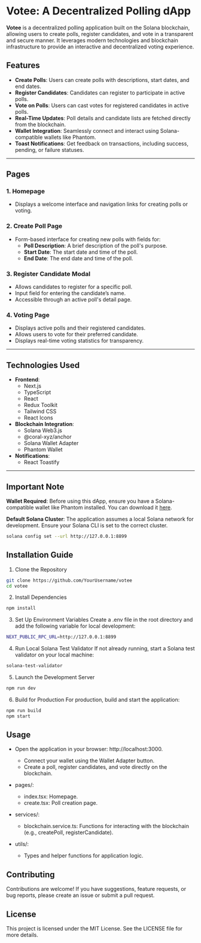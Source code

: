 # Votee: A Decentralized Polling dApp

**Votee** is a decentralized polling application built on the Solana blockchain, allowing users to create polls, register candidates, and vote in a transparent and secure manner. It leverages modern technologies and blockchain infrastructure to provide an interactive and decentralized voting experience.

## Features

- **Create Polls**: Users can create polls with descriptions, start dates, and end dates.
- **Register Candidates**: Candidates can register to participate in active polls.
- **Vote on Polls**: Users can cast votes for registered candidates in active polls.
- **Real-Time Updates**: Poll details and candidate lists are fetched directly from the blockchain.
- **Wallet Integration**: Seamlessly connect and interact using Solana-compatible wallets like Phantom.
- **Toast Notifications**: Get feedback on transactions, including success, pending, or failure statuses.

---

## Pages

### 1. **Homepage**
   - Displays a welcome interface and navigation links for creating polls or voting.

### 2. **Create Poll Page**
   - Form-based interface for creating new polls with fields for:
     - **Poll Description**: A brief description of the poll's purpose.
     - **Start Date**: The start date and time of the poll.
     - **End Date**: The end date and time of the poll.

### 3. **Register Candidate Modal**
   - Allows candidates to register for a specific poll.
   - Input field for entering the candidate’s name.
   - Accessible through an active poll's detail page.

### 4. **Voting Page**
   - Displays active polls and their registered candidates.
   - Allows users to vote for their preferred candidate.
   - Displays real-time voting statistics for transparency.

---

## Technologies Used

- **Frontend**:
  - Next.js
  - TypeScript
  - React
  - Redux Toolkit
  - Tailwind CSS
  - React Icons
- **Blockchain Integration**:
  - Solana Web3.js
  - @coral-xyz/anchor
  - Solana Wallet Adapter
  - Phantom Wallet
- **Notifications**:
  - React Toastify

---

## Important Note

**Wallet Required**: Before using this dApp, ensure you have a Solana-compatible wallet like Phantom installed. You can download it [here](https://phantom.app/).

**Default Solana Cluster**: The application assumes a local Solana network for development. Ensure your Solana CLI is set to the correct cluster.

```bash
solana config set --url http://127.0.0.1:8899
```

## Installation Guide
1. Clone the Repository

```bash
git clone https://github.com/YourUsername/votee
cd votee
```

2. Install Dependencies
```bash
npm install
```

3. Set Up Environment Variables
Create a .env file in the root directory and add the following variable for local development:

```sh
NEXT_PUBLIC_RPC_URL=http://127.0.0.1:8899
```

4. Run Local Solana Test Validator
If not already running, start a Solana test validator on your local machine:

```sh
solana-test-validator
```

5. Launch the Development Server
```sh
npm run dev
```

6. Build for Production
For production, build and start the application:

```sh
npm run build
npm start
```

## Usage
* Open the application in your browser: http://localhost:3000.
    * Connect your wallet using the Wallet Adapter button.
    * Create a poll, register candidates, and vote directly on the blockchain.

* pages/:
    * index.tsx: Homepage.
    * create.tsx: Poll creation page.

* services/:
    * blockchain.service.ts: Functions for interacting with the blockchain (e.g., createPoll, registerCandidate).

* utils/:
    * Types and helper functions for application logic.

## Contributing
Contributions are welcome! If you have suggestions, feature requests, or bug reports, please create an issue or submit a pull request.

## License
This project is licensed under the MIT License. See the LICENSE file for more details.